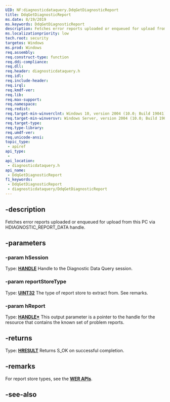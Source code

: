 ```yaml
---
UID: NF:diagnosticdataquery.DdqGetDiagnosticReport
title: DdqGetDiagnosticReport
ms.date: 8/19/2019
ms.keywords: DdqGetDiagnosticReport
description: Fetches error reports uploaded or enqueued for upload from this PC via HDIAGNOSTIC_REPORT_DATA handle.
ms.localizationpriority: low
tech.root: security
targetos: Windows
ms.prod: Windows
req.assembly: 
req.construct-type: function
req.ddi-compliance: 
req.dll: 
req.header: diagnosticdataquery.h
req.idl: 
req.include-header: 
req.irql: 
req.kmdf-ver: 
req.lib: 
req.max-support: 
req.namespace: 
req.redist: 
req.target-min-winverclnt: Windows 10, version 2004 (10.0; Build 19041)
req.target-min-winversvr: Windows Server, version 2004 (10.0; Build 19041)
req.target-type: 
req.type-library: 
req.umdf-ver: 
req.unicode-ansi: 
topic_type:
 - apiref
api_type:
 - 
api_location:
 - diagnosticdataquery.h
api_name:
 - DdqGetDiagnosticReport
f1_keywords:
 - DdqGetDiagnosticReport
 - diagnosticdataquery/DdqGetDiagnosticReport
---
```


## -description

Fetches error reports uploaded or enqueued for upload from this PC via HDIAGNOSTIC_REPORT_DATA handle.

## -parameters

### -param hSession

Type: **[HANDLE](/windows/desktop/winprog/windows-data-types)**
Handle to the Diagnostic Data Query session.

### -param reportStoreType

Type: **[UINT32](/windows/desktop/winprog/windows-data-types)**
The type of report store to extract from. See remarks.

### -param hReport

Type: **[HANDLE\*](/windows/desktop/winprog/windows-data-types)**
This output parameter is a pointer to the handle for the resource that contains the known set of problem reports.

## -returns

Type: **[HRESULT](/windows/desktop/com/structure-of-com-error-codes)**
Returns S_OK on successful completion.

## -remarks

For report store types, see the [**WER APIs**](/windows/win32/api/werapi/nf-werapi-werstoreopen).

## -see-also

